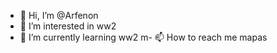 - 👋 Hi, I’m @Arfenon
- 👀 I’m interested in ww2
- 🌱 I’m currently learning  ww2
m- 📫 How to reach me mapas

<!---
Arfenon/Arfenon is a ✨ special ✨ repository because its `README.md` (this file) appears on your GitHub profile.
You can click the Preview link to take a look at your changes.
--->
